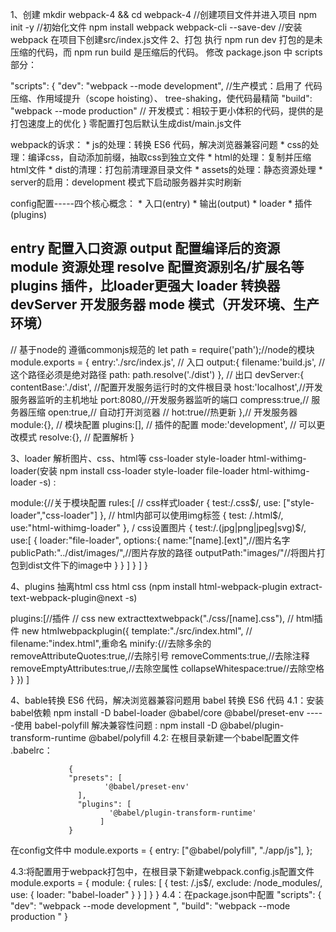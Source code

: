 
1、创建
   mkdir webpack-4 && cd webpack-4 //创建项目文件并进入项目
   npm init -y //初始化文件
   npm install webpack webpack-cli --save-dev //安装webpack
   在项目下创建src/index.js文件
2、打包
执行 npm run dev 打包的是未压缩的代码，而 npm run build 是压缩后的代码。
修改 package.json 中 scripts 部分：

"scripts": {
"dev": "webpack --mode development", //生产模式：启用了 代码压缩、作用域提升（scope hoisting）、 tree-shaking，使代码最精简
"build": "webpack --mode production" // 开发模式：相较于更小体积的代码，提供的是打包速度上的优化
}
零配置打包后默认生成dist/main.js文件

webpack的诉求：
	* 
js的处理：转换 ES6 代码，解决浏览器兼容问题
	* 
css的处理：编译css，自动添加前缀，抽取css到独立文件
	* 
html的处理：复制并压缩html文件
	* 
dist的清理：打包前清理源目录文件
	* 
assets的处理：静态资源处理
	* 
server的启用：development 模式下启动服务器并实时刷新



config配置-----四个核心概念：
	* 
入口(entry)
	* 
输出(output)
	* 
loader
	* 
插件(plugins)




entry    配置入口资源
output   配置编译后的资源
module   资源处理
resolve  配置资源别名/扩展名等
plugins  插件，比loader更强大
loader     转换器
devServer  开发服务器
mode       模式（开发环境、生产环境）
---------------------
// 基于node的 遵循commonjs规范的
let path = require('path');//node的模块
module.exports = {
  entry:'./src/index.js', // 入口
  output:{
    filename:'build.js',
    // 这个路径必须是绝对路径
    path: path.resolve('./dist')
  }, // 出口
  devServer:{
    contentBase:'./dist', //配置开发服务运行时的文件根目录
    host:'localhost',//开发服务器监听的主机地址
    port:8080,//开发服务器监听的端口
    compress:true,// 服务器压缩
    open:true,// 自动打开浏览器
    // hot:true//热更新
  },// 开发服务器
  module:{}, // 模块配置
  plugins:[], // 插件的配置
  mode:'development', // 可以更改模式
  resolve:{}, // 配置解析
}

3、loader
解析图片、css、html等
css-loader style-loader html-withimg-loader(安装 npm install css-loader style-loader file-loader html-withimg-loader -s) :

module:{//关于模块配置
    rules:[
        // css样式loader
        {
            test:/\.css$/,
            use: ["style-loader","css-loader"]
        },
        // html内部可以使用img标签
        {
            test: /\.html$/,
            use:"html-withimg-loader"
        },
        / css设置图片
        {
            test:/\.(jpg|png|jpeg|svg)$/,
        use:[
                {
                 loader:"file-loader",
                 options:{
                    name:"[name].[ext]",//图片名字
                    publicPath:"../dist/images/",//图片存放的路径
                    outputPath:"images/"//将图片打包到dist文件下的image中
                 }
             }
            ]
        }
]
}

4、plugins
抽离html css
html css (npm install html-webpack-plugin extract-text-webpack-plugin@next -s)

plugins:[//插件
// css
new extracttextwebpack("./css/[name].css"),
// html插件
new htmlwebpackplugin({
template:"./src/index.html",
// filename:"index.html",重命名
minify:{//去除多余的
removeAttributeQuotes:true,//去除引号
removeComments:true,//去除注释
removeEmptyAttributes:true,//去除空属性
collapseWhitespace:true//去除空格
}
})
]


4、bable转换 ES6 代码，解决浏览器兼容问题用 babel 转换 ES6 代码
   4.1：安装babel依赖  npm install -D babel-loader @babel/core @babel/preset-env 
   -----使用 babel-polyfill 解决兼容性问题 : npm install -D @babel/plugin-transform-runtime  @babel/polyfill
   4.2: 在根目录新建一个babel配置文件 .babelrc：


                 {
                 "presets": [
                         '@babel/preset-env'
                   ],
                   "plugins": [
                          '@babel/plugin-transform-runtime'
                        ]
                 }
在config文件中
module.exports = { entry: ["@babel/polyfill", "./app/js"], };

4.3:将配置用于webpack打包中，在根目录下新建webpack.config.js配置文件
  module.exports = {
                module: {
                  rules: [
                   {
                    test: /\.js$/,
                    exclude: /node_modules/,
                     use: {
                   loader: "babel-loader"
                     }
                    }
                  ]
                 }
      }
    4.4：在package.json中配置
             "scripts": {
                    "dev": "webpack --mode development ",
                    "build": "webpack --mode production "
                   }










